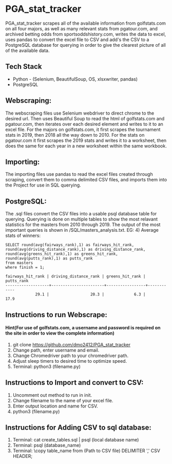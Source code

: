 # PGA_stat_tracker
PGA_stat_tracker scrapes all of the available information from golfstats.com on all four majors, as well as many relevant stats from pgatour.com, and archived betting odds from sportsoddshistory.com,
writes the data to excel, uses pandas to convert the excel file to CSV and add's the CSV to a PostgreSQL database for querying in order to give the clearest
picture of all of the available data.

## Tech Stack
* Python - (Selenium, BeautifulSoup, OS, xlsxwriter, pandas)
* PostgreSQL

## Webscraping:
  The webscraping files use Selenium webdriver to direct chrome to the desired url. Then uses Beautiful Soup to read the html of golfstats.com and pgatour.com, 
  then iterates over each desired element and writes to it to an excel file. For the majors on golfstats.com, it first scrapes the tournament stats in 2019, then 2018
  all the way down to 2010. For the stats on pgatour.com it first scrapes the 2019 stats and writes it to a worksheet, then does the same for each year in a new 
  worksheet within the same workbook.
  
## Importing:
  The importing files use pandas to read the excel files created through scraping, convert them to comma delimited CSV files, and imports them into the Project for 
  use in SQL querying.
  
## PostgreSQL:
  The .sql files convert the CSV files into a usable psql database table for querying. Querying is done on multiple tables to show the most relavant statistics 
  for the masters from 2010 through 2019. The output of the most important queries is shown in /SQL/masters_analysis.txt. 
  EG:
    4) Average stats of winners:

    SELECT round(avg(fairways_rank),1) as fairways_hit_rank, round(avg(driving_distance_rank),1) as driving_distance_rank, round(avg(greens_hit_rank),1) as greens_hit_rank, round(avg(putts_rank),1) as putts_rank
    from masters
    where finish = 1;

    fairways_hit_rank | driving_distance_rank | greens_hit_rank | putts_rank 
    -------------------+-----------------------+-----------------+------------
                 29.1 |                  20.3 |             6.3 |       17.9


## Instructions to run Webscrape: 
#### Hint(For use of golfstats.com, a username and password is required on the site in order to view the complete information)
  1) git clone https://github.com/dmo2412/PGA_stat_tracker
  2) Change path, enter username and email.
  3) Change Chromedriver path to your chromedriver path.
  4) Adjust sleep timers to desired time to optimize speed.
  5) Terminal: python3 (filename.py)

## Instructions to Import and convert to CSV:
  1) Uncomment out method to run in init.
  2) Change filename to the name of your excel file.
  3) Enter output location and name for CSV.
  4) python3 (filename.py)
  
## Instructions for Adding CSV to sql database:
  1) Terminal: cat create_tables.sql | psql (local database name)
  2) Terminal: psql (database_name)
  3) Terminal: \copy table_name from (Path to CSV file) DELIMITER ',' CSV HEADER;

  
  
